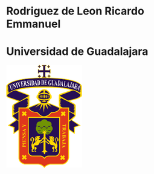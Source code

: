 # Rodriguez de Leon Ricardo Emmanuel

# Universidad de Guadalajara


<img src="/Hilos/image.png" alt="Logo UDG" width="200" />

